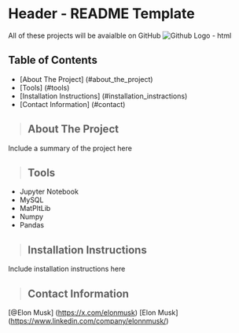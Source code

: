 # Header - README Template

<p>
All of these projects will be avaialble on GitHub <img src="https://github.githubassets.com/images/modules/logos_page/octocat.png" alt="Github Logo - html" title="Github Logo - html">
</p>

## Table of Contents
* [About The Project] (#about_the_project)
* [Tools] (#tools)
* [Installation Instructions] (#installation_instractions)
* [Contact Information] (#contact)

<a class="anchor" id="about_the_project"></a>
>## About The Project
Include a summary of the project here

<a class="anchor" id="tools"></a>
>## Tools
<ul>
    <li>Jupyter Notebook</li>
    <li>MySQL</li>
    <li>MatPltLib</>
    <li>Numpy</li>
    <li>Pandas</li>
</ul>

<a class="anchor" id="installation_instructions"></a>
>## Installation Instructions
Include installation instructions here

<a class="anchor" id="contact"></a>
>## Contact Information
[@Elon Musk] (https://x.com/elonmusk)
[Elon Musk] (https://www.linkedin.com/company/elonnmusk/)


